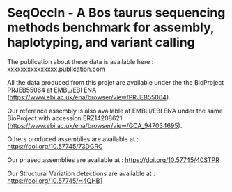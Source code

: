 # SeqOccIn - A Bos taurus sequencing methods benchmark for assembly, haplotyping, and variant calling

The publication about these data is available here : xxxxxxxxxxxxxxx.publication.com

All the data produced from this projet are available under the the BioProject PRJEB55064 at EMBL/EBI ENA (https://www.ebi.ac.uk/ena/browser/view/PRJEB55064).

Our reference assembly is also available at EMBLI/EBI ENA under the same BioProject with accession ERZ14208621 (https://www.ebi.ac.uk/ena/browser/view/GCA_947034695).

Others produced assemblies are available at : https://doi.org/10.57745/73DGRC

Our phased assemblies are available at : https://doi.org/10.57745/40STPR

Our Structural Variation detections are available at :  https://doi.org/10.57745/H4QHB1
